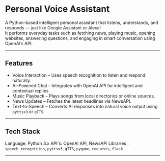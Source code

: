 # Personal Voice Assistant 

A Python-based intelligent personal assistant that listens, understands, and responds — just like Google Assistant or Alexa!  
It performs everyday tasks such as fetching news, playing music, opening websites, answering questions, and engaging in smart conversation using OpenAI’s API.

---

## Features

-  Voice Interaction – Uses speech recognition to listen and respond naturally.
-  AI-Powered Chat – Integrates with OpenAI API for intelligent and contextual replies.
-  Music Playback – Plays songs from local directories or online sources.
-  News Updates – Fetches the latest headlines via NewsAPI.
-  Text-to-Speech – Converts AI responses into natural voice output using `pyttsx3` or `gTTS`.

---

## Tech Stack

Language: Python 3.x 
API's: OpenAI API, NewsAPI 
Libraries : `speech_recognition`, `pyttsx3`, `gTTS`, `pygame`, `requests`, `flask` 

---


